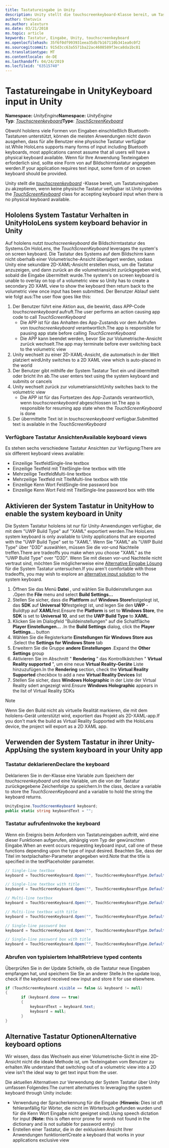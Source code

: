 ```yaml
---
title: Tastatureingabe in Unity
description: Unity stellt die touchscreenkeyboard-Klasse bereit, um Tastatureingaben zu akzeptieren, wenn keine physische Tastatur verfügbar ist.
author: thetuvix
ms.author: alexturn
ms.date: 03/21/2018
ms.topic: article
keywords: Tastatur, Eingabe, Unity, touchscreenkeyboard
ms.openlocfilehash: 35f6f0df993931eea35db7b167110b341ea0c0f2
ms.sourcegitcommit: 915d3cc63a5571ba22ac4608589f3eca8da1bc81
ms.translationtype: MT
ms.contentlocale: de-DE
ms.lasthandoff: 04/24/2019
ms.locfileid: "63515740"
---
```

# <a name="keyboard-input-in-unity"></a><span data-ttu-id="006d0-104">Tastatureingabe in Unity</span><span class="sxs-lookup"><span data-stu-id="006d0-104">Keyboard input in Unity</span></span>

<span data-ttu-id="006d0-105">**Namespace:** *UnityEngine*</span><span class="sxs-lookup"><span data-stu-id="006d0-105">**Namespace:** *UnityEngine*</span></span><br>
 <span data-ttu-id="006d0-106">**Typ**: *[Touchscreenkeyboard](http://docs.unity3d.com/ScriptReference/TouchScreenKeyboard.html)*</span><span class="sxs-lookup"><span data-stu-id="006d0-106">**Type**: *[TouchScreenKeyboard](http://docs.unity3d.com/ScriptReference/TouchScreenKeyboard.html)*</span></span>

<span data-ttu-id="006d0-107">Obwohl hololens viele Formen von Eingaben einschließlich Bluetooth-Tastaturen unterstützt, können die meisten Anwendungen nicht davon ausgehen, dass für alle Benutzer eine physische Tastatur verfügbar ist.</span><span class="sxs-lookup"><span data-stu-id="006d0-107">While HoloLens supports many forms of input including Bluetooth keyboards, most applications cannot assume that all users will have a physical keyboard available.</span></span> <span data-ttu-id="006d0-108">Wenn für Ihre Anwendung Texteingaben erforderlich sind, sollte eine Form von auf Bildschirmtastatur angegeben werden.</span><span class="sxs-lookup"><span data-stu-id="006d0-108">If your application requires text input, some form of on screen keyboard should be provided.</span></span>

<span data-ttu-id="006d0-109">Unity stellt die *[touchscreenkeyboard](http://docs.unity3d.com/ScriptReference/TouchScreenKeyboard.html)* -Klasse bereit, um Tastatureingaben zu akzeptieren, wenn keine physische Tastatur verfügbar ist.</span><span class="sxs-lookup"><span data-stu-id="006d0-109">Unity provides the *[TouchScreenKeyboard](http://docs.unity3d.com/ScriptReference/TouchScreenKeyboard.html)* class for accepting keyboard input when there is no physical keyboard available.</span></span>

## <a name="hololens-system-keyboard-behavior-in-unity"></a><span data-ttu-id="006d0-110">Hololens System Tastatur Verhalten in Unity</span><span class="sxs-lookup"><span data-stu-id="006d0-110">HoloLens system keyboard behavior in Unity</span></span>

<span data-ttu-id="006d0-111">Auf hololens nutzt *touchscreenkeyboard* die Bildschirmtastatur des Systems.</span><span class="sxs-lookup"><span data-stu-id="006d0-111">On HoloLens, the *TouchScreenKeyboard* leverages the system's on screen keyboard.</span></span> <span data-ttu-id="006d0-112">Die Tastatur des Systems auf dem Bildschirm kann nicht oberhalb einer Volumetrische-Ansicht überlagert werden, sodass Unity eine sekundäre 2D-XAML-Ansicht erstellen muss, um die Tastatur anzuzeigen, und dann zurück an die volumetriansicht zurückgegeben wird, sobald die Eingabe übermittelt wurde.</span><span class="sxs-lookup"><span data-stu-id="006d0-112">The system's on screen keyboard is unable to overlay on top of a volumetric view so Unity has to create a secondary 2D XAML view to show the keyboard then return back to the volumetric view once input has been submitted.</span></span> <span data-ttu-id="006d0-113">Der Benutzer Ablauf sieht wie folgt aus:</span><span class="sxs-lookup"><span data-stu-id="006d0-113">The user flow goes like this:</span></span>
1. <span data-ttu-id="006d0-114">Der Benutzer führt eine Aktion aus, die bewirkt, dass APP-Code *touchscreenkeyboard* aufruft.</span><span class="sxs-lookup"><span data-stu-id="006d0-114">The user performs an action causing app code to call *TouchScreenKeyboard*</span></span>
    * <span data-ttu-id="006d0-115">Die APP ist für das Anhalten des App-Zustands vor dem Aufrufen von *touchscreenkeyboard* verantwortlich.</span><span class="sxs-lookup"><span data-stu-id="006d0-115">The app is responsible for pausing app state before calling *TouchScreenKeyboard*</span></span>
    * <span data-ttu-id="006d0-116">Die APP kann beendet werden, bevor Sie zur Volumetrische-Ansicht zurück wechselt.</span><span class="sxs-lookup"><span data-stu-id="006d0-116">The app may terminate before ever switching back to the volumetric view</span></span>
2. <span data-ttu-id="006d0-117">Unity wechselt zu einer 2D-XAML-Ansicht, die automatisch in der Welt platziert wird</span><span class="sxs-lookup"><span data-stu-id="006d0-117">Unity switches to a 2D XAML view which is auto-placed in the world</span></span>
3. <span data-ttu-id="006d0-118">Der Benutzer gibt mithilfe der System Tastatur Text ein und übermittelt oder bricht ihn ab.</span><span class="sxs-lookup"><span data-stu-id="006d0-118">The user enters text using the system keyboard and submits or cancels</span></span>
4. <span data-ttu-id="006d0-119">Unity wechselt zurück zur volumetriansicht</span><span class="sxs-lookup"><span data-stu-id="006d0-119">Unity switches back to the volumetric view</span></span>
    * <span data-ttu-id="006d0-120">Die APP ist für das Fortsetzen des App-Zustands verantwortlich, wenn *touchscreenkeyboard* abgeschlossen ist.</span><span class="sxs-lookup"><span data-stu-id="006d0-120">The app is responsible for resuming app state when the *TouchScreenKeyboard* is done</span></span>
5. <span data-ttu-id="006d0-121">Der übermittelte Text ist in *touchscreenkeyboard* verfügbar.</span><span class="sxs-lookup"><span data-stu-id="006d0-121">Submitted text is available in the *TouchScreenKeyboard*</span></span>

### <a name="available-keyboard-views"></a><span data-ttu-id="006d0-122">Verfügbare Tastatur Ansichten</span><span class="sxs-lookup"><span data-stu-id="006d0-122">Available keyboard views</span></span>

<span data-ttu-id="006d0-123">Es stehen sechs verschiedene Tastatur Ansichten zur Verfügung:</span><span class="sxs-lookup"><span data-stu-id="006d0-123">There are six different keyboard views available:</span></span>
* <span data-ttu-id="006d0-124">Einzeilige Textfeld</span><span class="sxs-lookup"><span data-stu-id="006d0-124">Single-line textbox</span></span>
* <span data-ttu-id="006d0-125">Einzeilige Textfeld mit Titel</span><span class="sxs-lookup"><span data-stu-id="006d0-125">Single-line textbox with title</span></span>
* <span data-ttu-id="006d0-126">Mehrzeilige Textfeld</span><span class="sxs-lookup"><span data-stu-id="006d0-126">Multi-line textbox</span></span>
* <span data-ttu-id="006d0-127">Mehrzeilige Textfeld mit Titel</span><span class="sxs-lookup"><span data-stu-id="006d0-127">Multi-line textbox with title</span></span>
* <span data-ttu-id="006d0-128">Einzeilige Kenn Wort Feld</span><span class="sxs-lookup"><span data-stu-id="006d0-128">Single-line password box</span></span>
* <span data-ttu-id="006d0-129">Einzeilige Kenn Wort Feld mit Titel</span><span class="sxs-lookup"><span data-stu-id="006d0-129">Single-line password box with title</span></span>

## <a name="how-to-enable-the-system-keyboard-in-unity"></a><span data-ttu-id="006d0-130">Aktivieren der System Tastatur in Unity</span><span class="sxs-lookup"><span data-stu-id="006d0-130">How to enable the system keyboard in Unity</span></span>

<span data-ttu-id="006d0-131">Die System Tastatur hololens ist nur für Unity-Anwendungen verfügbar, die mit dem "UWP Build Type" auf "XAML" exportiert werden.</span><span class="sxs-lookup"><span data-stu-id="006d0-131">The HoloLens system keyboard is only available to Unity applications that are exported with the "UWP Build Type" set to "XAML".</span></span> <span data-ttu-id="006d0-132">Wenn Sie "XAML" als "UWP Build Type" über "D3D" auswählen, müssen Sie die vor-und Nachteile treffen.</span><span class="sxs-lookup"><span data-stu-id="006d0-132">There are tradeoffs you make when you choose "XAML" as the "UWP Build Type" over "D3D".</span></span> <span data-ttu-id="006d0-133">Wenn Sie mit diesen vor-und Nachteile nicht vertraut sind, möchten Sie möglicherweise eine [Alternative Eingabe Lösung](#alternative-keyboard-options) für die System Tastatur untersuchen.</span><span class="sxs-lookup"><span data-stu-id="006d0-133">If you aren't comfortable with those tradeoffs, you may wish to explore an [alternative input solution](#alternative-keyboard-options) to the system keyboard.</span></span>
1. <span data-ttu-id="006d0-134">Öffnen Sie das Menü **Datei** , und wählen Sie Buildeinstellungen aus **.**</span><span class="sxs-lookup"><span data-stu-id="006d0-134">Open the **File** menu and select **Build Settings...**</span></span>
2. <span data-ttu-id="006d0-135">Stellen Sie sicher, dass die **Plattform** auf **Windows Store**festgelegt ist, das **SDK** auf **Universal 10**festgelegt ist, und legen Sie den **UWP** -Buildtyp auf **XAML**fest.</span><span class="sxs-lookup"><span data-stu-id="006d0-135">Ensure the **Platform** is set to **Windows Store**, the **SDK** is set to **Universal 10**, and set the **UWP Build Type** to **XAML**.</span></span>
3. <span data-ttu-id="006d0-136">Klicken Sie  im Dialogfeld "Buildeinstellungen" auf die Schaltfläche **Player Einstellungen...** .</span><span class="sxs-lookup"><span data-stu-id="006d0-136">In the **Build Settings** dialog, click the **Player Settings...** button</span></span>
4. <span data-ttu-id="006d0-137">Wählen Sie die Registerkarte **Einstellungen für Windows Store aus** .</span><span class="sxs-lookup"><span data-stu-id="006d0-137">Select the **Settings for Windows Store** tab</span></span>
5. <span data-ttu-id="006d0-138">Erweitern Sie die Gruppe **andere Einstellungen** .</span><span class="sxs-lookup"><span data-stu-id="006d0-138">Expand the **Other Settings** group</span></span>
6. <span data-ttu-id="006d0-139">Aktivieren Sie im Abschnitt " **Rendering** " das Kontrollkästchen " **Virtual Reality supported** ", um eine neue **Virtual Reality-Geräte** Liste hinzuzufügen.</span><span class="sxs-lookup"><span data-stu-id="006d0-139">In the **Rendering** section, check the **Virtual Reality Supported** checkbox to add a new **Virtual Reality Devices** list</span></span>
7. <span data-ttu-id="006d0-140">Stellen Sie sicher, dass **Windows Holographic** in der Liste der Virtual Reality sdert angezeigt wird.</span><span class="sxs-lookup"><span data-stu-id="006d0-140">Ensure **Windows Holographic** appears in the list of Virtual Reality SDKs</span></span>

>[!NOTE]
><span data-ttu-id="006d0-141">Wenn Sie den Build nicht als virtuelle Realität markieren, die mit dem hololens-Gerät unterstützt wird, exportiert das Projekt als 2D-XAML-app.</span><span class="sxs-lookup"><span data-stu-id="006d0-141">If you don't mark the build as Virtual Reality Supported with the HoloLens device, the project will export as a 2D XAML app.</span></span>

## <a name="using-the-system-keyboard-in-your-unity-app"></a><span data-ttu-id="006d0-142">Verwenden der System Tastatur in ihrer Unity-App</span><span class="sxs-lookup"><span data-stu-id="006d0-142">Using the system keyboard in your Unity app</span></span>

### <a name="declare-the-keyboard"></a><span data-ttu-id="006d0-143">Tastatur deklarieren</span><span class="sxs-lookup"><span data-stu-id="006d0-143">Declare the keyboard</span></span>

<span data-ttu-id="006d0-144">Deklarieren Sie in der-Klasse eine Variable zum Speichern der *touchscreenkeyboard* und eine Variable, um die von der Tastatur zurückgegebene Zeichenfolge zu speichern.</span><span class="sxs-lookup"><span data-stu-id="006d0-144">In the class, declare a variable to store the *TouchScreenKeyboard* and a variable to hold the string the keyboard returns.</span></span>

```cs
UnityEngine.TouchScreenKeyboard keyboard;
public static string keyboardText = "";
```

### <a name="invoke-the-keyboard"></a><span data-ttu-id="006d0-145">Tastatur aufrufen</span><span class="sxs-lookup"><span data-stu-id="006d0-145">Invoke the keyboard</span></span>

<span data-ttu-id="006d0-146">Wenn ein Ereignis beim Anfordern von Tastatureingaben auftritt, wird eine dieser Funktionen aufgerufen, abhängig vom Typ der gewünschten Eingabe.</span><span class="sxs-lookup"><span data-stu-id="006d0-146">When an event occurs requesting keyboard input, call one of these functions depending upon the type of input desired.</span></span> <span data-ttu-id="006d0-147">Beachten Sie, dass der Titel im textplachalter-Parameter angegeben wird.</span><span class="sxs-lookup"><span data-stu-id="006d0-147">Note that the title is specified in the textPlaceholder parameter.</span></span>

```cs
// Single-line textbox
keyboard = TouchScreenKeyboard.Open("", TouchScreenKeyboardType.Default, false, false, false, false);

// Single-line textbox with title
keyboard = TouchScreenKeyboard.Open("", TouchScreenKeyboardType.Default, false, false, false, false, "Single-line title");

// Multi-line textbox
keyboard = TouchScreenKeyboard.Open("", TouchScreenKeyboardType.Default, false, true, false, false);

// Multi-line textbox with title
keyboard = TouchScreenKeyboard.Open("", TouchScreenKeyboardType.Default, false, true, false, false, "Multi-line Title");

// Single-line password box
keyboard = TouchScreenKeyboard.Open("", TouchScreenKeyboardType.Default, false, false, true, false);

// Single-line password box with title
keyboard = TouchScreenKeyboard.Open("", TouchScreenKeyboardType.Default, false, false, true, false, "Secure Single-line Title");
```

### <a name="retrieve-typed-contents"></a><span data-ttu-id="006d0-148">Abrufen von typisiertem Inhalt</span><span class="sxs-lookup"><span data-stu-id="006d0-148">Retrieve typed contents</span></span>

<span data-ttu-id="006d0-149">Überprüfen Sie in der Update Schleife, ob die Tastatur neue Eingaben empfangen hat, und speichern Sie Sie an anderer Stelle.</span><span class="sxs-lookup"><span data-stu-id="006d0-149">In the update loop, check if the keyboard received new input and store it for use elsewhere.</span></span>

```cs
if (TouchScreenKeyboard.visible == false && keyboard != null)
{
       if (keyboard.done == true)
       {
           keyboardText = keyboard.text;
           keyboard = null;
       }
}
```

## <a name="alternative-keyboard-options"></a><span data-ttu-id="006d0-150">Alternative Tastatur Optionen</span><span class="sxs-lookup"><span data-stu-id="006d0-150">Alternative keyboard options</span></span>

<span data-ttu-id="006d0-151">Wir wissen, dass das Wechseln aus einer Volumetrische-Sicht in eine 2D-Ansicht nicht die ideale Methode ist, um Texteingaben vom Benutzer zu erhalten.</span><span class="sxs-lookup"><span data-stu-id="006d0-151">We understand that switching out of a volumetric view into a 2D view isn't the ideal way to get text input from the user.</span></span>

<span data-ttu-id="006d0-152">Die aktuellen Alternativen zur Verwendung der System Tastatur über Unity umfassen Folgendes:</span><span class="sxs-lookup"><span data-stu-id="006d0-152">The current alternatives to leveraging the system keyboard through Unity include:</span></span>
* <span data-ttu-id="006d0-153">Verwendung der Spracherkennung für die Eingabe (<b>Hinweis:</b> Dies ist oft fehleranfällig für Wörter, die nicht im Wörterbuch gefunden wurden und für die Kenn Wort Eingabe nicht geeignet sind).</span><span class="sxs-lookup"><span data-stu-id="006d0-153">Using speech dictation for input (<b>Note:</b> this is often error prone for words not found in the dictionary and is not suitable for password entry)</span></span>
* <span data-ttu-id="006d0-154">Erstellen einer Tastatur, die in der exklusiven Ansicht Ihrer Anwendungen funktioniert</span><span class="sxs-lookup"><span data-stu-id="006d0-154">Create a keyboard that works in your applications exclusive view</span></span>
